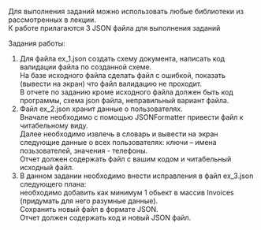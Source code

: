 <p>Для выполнения заданий можно использовать любые библиотеки из рассмотренных в
лекции.<br>К работе прилагаются 3 JSON файла для выполнения заданий</p>
<p>Задания работы:</p>
<ol>
<li>Для файла ex_1.json создать схему документа, написать код валидации файла по
созданной схеме.<br>На базе исходного файла сделать файл с ошибкой, показать
(вывести на экран) что файл валидацию не проходит.<br>В отчете по заданию кроме
исходного файла должен быть код программы, схема json файла, неправильный
вариант файла.</li>
<li>Файл ex_2.json хранит данные о пользователях.<br>Вначале необходимо с помощью
JSONFormatter привести файл к читабельному виду.<br>Далее необходимо извлечь в
словарь и вывести на экран следующие данные о всех пользователях: ключи –
имена позьзователей, значения - телефоны.<br>Отчет должен содержать файл с
вашим кодом и читабельный исходный файл.</li>
<li>В данном задании необходимо внести исправления в файл ex_3.json следующего
плана:<br>необходимо добавить как минимум 1 обьект в массив Invoices (придумать
для него разумные данные).<br>Сохранить новый файл в формате JSON.<br>Отчет
должен содержать код и новый JSON файл.</li>
</ol>
